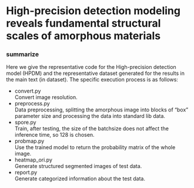 # High-precision detection modeling reveals fundamental structural scales of amorphous materials
### summarize
Here we give the representative code for the High-precision detection model (HPDM) and the representative dataset generated for the results in the main text (in dataset). The specific execution process is as follows:

* convert.py<br>
  Convert image resolution.<br> 
* preprocess.py<br> 
  Data preprocessing, splitting the amorphous image into blocks of “box” parameter size and processing the data into standard lib data.<br>
* spore.py<br>
  Train, after testing, the size of the batchsize does not affect the inference time, so 128 is chosen.<br>
* probmap.py<br>
  Use the trained model to return the probability matrix of the whole image.<br>
* heatmap_ori.py<br>
  Generate structured segmented images of test data.<br>
* report.py<br>
  Generate categorized information about the test data.<br>
